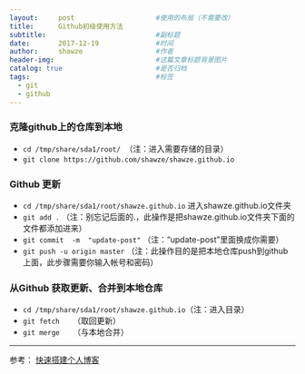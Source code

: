 ```yaml
---
layout:     post                    #使用的布局（不需要改）
title:      Github初级使用方法
subtitle:                           #副标题
date:       2017-12-19              #时间
author:     shawze                  #作者
header-img:                         #这篇文章标题背景图片
catalog: true                       #是否归档
tags:                               #标签
  - git
  - github
---
```


### 克隆github上的仓库到本地
- `cd /tmp/share/sda1/root/`  （注：进入需要存储的目录）
- `git clone https://github.com/shawze/shawze.github.io`

### Github 更新

- `cd /tmp/share/sda1/root/shawze.github.io` 进入shawze.github.io文件夹
- `git add .`  （注：别忘记后面的.，此操作是把shawze.github.io文件夹下面的文件都添加进来）
- `git commit  -m  "update-post"` （注：“update-post”里面换成你需要）
- `git push -u origin master` （注：此操作目的是把本地仓库push到github上面，此步骤需要你输入帐号和密码）

### 从Github 获取更新、合并到本地仓库

* `cd /tmp/share/sda1/root/shawze.github.io`（注：进入目录）
* `git fetch`      （取回更新）
* `git merge`      （与本地合并）

---
参考：
[快速搭建个人博客](http://qiubaiying.top/2017/02/06/%E5%BF%AB%E9%80%9F%E6%90%AD%E5%BB%BA%E4%B8%AA%E4%BA%BA%E5%8D%9A%E5%AE%A2/)
